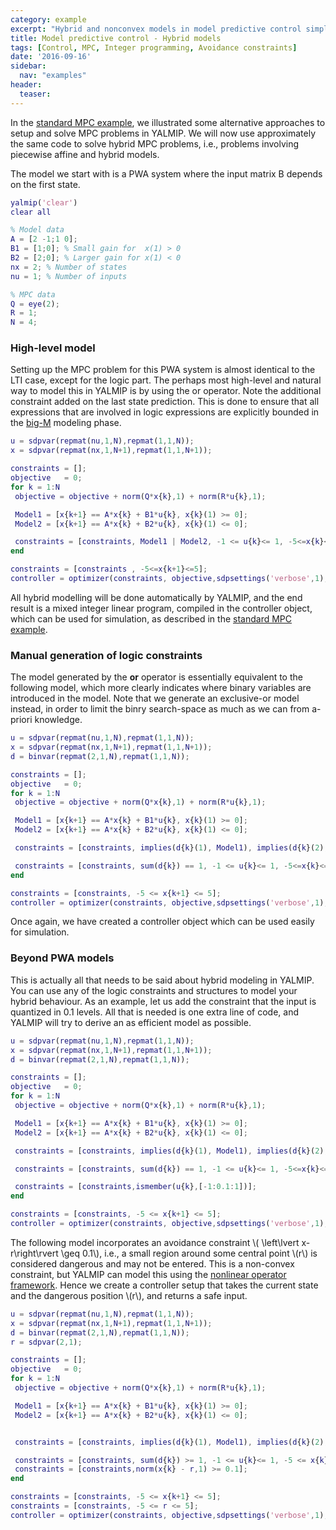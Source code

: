 ```yaml
---
category: example
excerpt: "Hybrid and nonconvex models in model predictive control simplified by general high-level operators in YALMIP"
title: Model predictive control - Hybrid models
tags: [Control, MPC, Integer programming, Avoidance constraints]
date: '2016-09-16'
sidebar:
  nav: "examples"
header:
  teaser:
---
```


In the [standard MPC example](/example/standardmpc), we illustrated some alternative approaches to setup and solve MPC problems in YALMIP. We will now use approximately the same code to solve hybrid MPC problems, i.e., problems involving piecewise affine and hybrid models.

The model we start with is a PWA system where the input matrix B depends on the first state.

````matlab
yalmip('clear')
clear all

% Model data
A = [2 -1;1 0];
B1 = [1;0]; % Small gain for  x(1) > 0
B2 = [2;0]; % Larger gain for x(1) < 0
nx = 2; % Number of states
nu = 1; % Number of inputs

% MPC data
Q = eye(2);
R = 1;
N = 4;
````

### High-level model

Setting up the MPC problem for this PWA system is almost identical to the LTI case, except for the logic part. The perhaps most high-level and natural way to model this in YALMIP is by using the or operator. Note the additional constraint added on the last state prediction. This is done to ensure that all expressions that are involved in logic expressions are explicitly bounded in the [big-M](/tutorial/bigmandconvexhulls) modeling phase.

````matlab
u = sdpvar(repmat(nu,1,N),repmat(1,1,N));
x = sdpvar(repmat(nx,1,N+1),repmat(1,1,N+1));

constraints = [];
objective   = 0;
for k = 1:N
 objective = objective + norm(Q*x{k},1) + norm(R*u{k},1);

 Model1 = [x{k+1} == A*x{k} + B1*u{k}, x{k}(1) >= 0];
 Model2 = [x{k+1} == A*x{k} + B2*u{k}, x{k}(1) <= 0];

 constraints = [constraints, Model1 | Model2, -1 <= u{k}<= 1, -5<=x{k}<=5];
end

constraints = [constraints , -5<=x{k+1}<=5];
controller = optimizer(constraints, objective,sdpsettings('verbose',1),x{1},u{1});
````

All hybrid modelling will be done automatically by YALMIP, and the end result is a mixed integer linear program, compiled in the controller object, which can be used for simulation, as described in the [standard MPC example](/example/standardmpc).

### Manual generation of logic constraints

The model generated by the **or** operator is essentially equivalent to the following model, which more clearly indicates where binary variables are introduced in the model. Note that we generate an exclusive-or model instead, in order to limit the binry search-space as much as we can from a-priori knowledge.

````matlab
u = sdpvar(repmat(nu,1,N),repmat(1,1,N));
x = sdpvar(repmat(nx,1,N+1),repmat(1,1,N+1));
d = binvar(repmat(2,1,N),repmat(1,1,N));

constraints = [];
objective   = 0;
for k = 1:N
 objective = objective + norm(Q*x{k},1) + norm(R*u{k},1);

 Model1 = [x{k+1} == A*x{k} + B1*u{k}, x{k}(1) >= 0];
 Model2 = [x{k+1} == A*x{k} + B2*u{k}, x{k}(1) <= 0];

 constraints = [constraints, implies(d{k}(1), Model1), implies(d{k}(2), Model2)];

 constraints = [constraints, sum(d{k}) == 1, -1 <= u{k}<= 1, -5<=x{k}<=5];
end

constraints = [constraints, -5 <= x{k+1} <= 5];
controller = optimizer(constraints, objective,sdpsettings('verbose',1),x{1},u{1});
````

Once again, we have created a controller object which can be used easily for simulation. 

### Beyond PWA models

This is actually all that needs to be said about hybrid modeling in YALMIP. You can use any of the logic constraints and structures to model your hybrid behaviour. As an example, let us add the constraint that the input is quantized in 0.1 levels. All that is needed is one extra line of code, and YALMIP will try to derive an as efficient model as possible.

````matlab
u = sdpvar(repmat(nu,1,N),repmat(1,1,N));
x = sdpvar(repmat(nx,1,N+1),repmat(1,1,N+1));
d = binvar(repmat(2,1,N),repmat(1,1,N));

constraints = [];
objective   = 0;
for k = 1:N
 objective = objective + norm(Q*x{k},1) + norm(R*u{k},1);

 Model1 = [x{k+1} == A*x{k} + B1*u{k}, x{k}(1) >= 0];
 Model2 = [x{k+1} == A*x{k} + B2*u{k}, x{k}(1) <= 0];

 constraints = [constraints, implies(d{k}(1), Model1), implies(d{k}(2), Model2)];

 constraints = [constraints, sum(d{k}) == 1, -1 <= u{k}<= 1, -5<=x{k}<=5];

 constraints = [constraints,ismember(u{k},[-1:0.1:1])];
end

constraints = [constraints, -5 <= x{k+1} <= 5];
controller = optimizer(constraints, objective,sdpsettings('verbose',1),x{1},u{1});
````

The following model incorporates an avoidance constraint \\( \left\lvert x-r\right\rvert \geq 0.1\\), i.e., a small region around some central point \\(r\\) is considered dangerous and may not be entered. This is a non-convex constraint, but YALMIP can model this using the [nonlinear operator framework](/tutorial/nonlinearoperatorsmixedinteger). Hence we create a controller setup that takes the current state and the dangerous position \\(r\\), and returns a safe input.

````matlab
u = sdpvar(repmat(nu,1,N),repmat(1,1,N));
x = sdpvar(repmat(nx,1,N+1),repmat(1,1,N+1));
d = binvar(repmat(2,1,N),repmat(1,1,N));
r = sdpvar(2,1);

constraints = [];
objective   = 0;
for k = 1:N
 objective = objective + norm(Q*x{k},1) + norm(R*u{k},1);

 Model1 = [x{k+1} == A*x{k} + B1*u{k}, x{k}(1) >= 0];
 Model2 = [x{k+1} == A*x{k} + B2*u{k}, x{k}(1) <= 0];


 constraints = [constraints, implies(d{k}(1), Model1), implies(d{k}(2), Model2)];

 constraints = [constraints, sum(d{k}) >= 1, -1 <= u{k}<= 1, -5 <= x{k} <= 5];
 constraints = [constraints,norm(x{k} - r,1) >= 0.1];
end

constraints = [constraints, -5 <= x{k+1} <= 5];
constraints = [constraints, -5 <= r <= 5];
controller = optimizer(constraints, objective,sdpsettings('verbose',1),[x{1};r],u{1});
````
